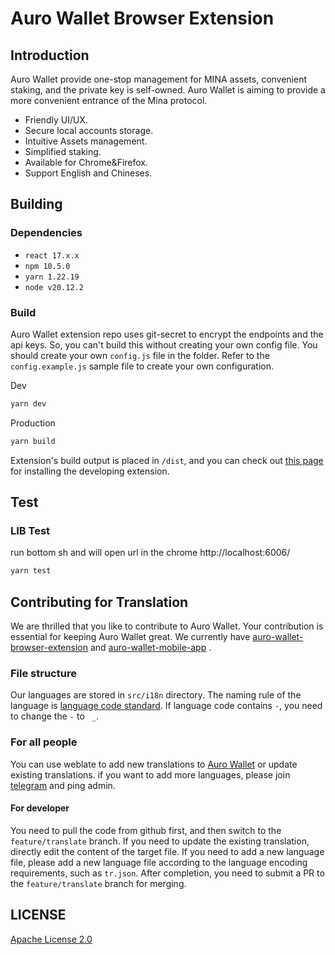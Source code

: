 # Auro Wallet Browser Extension

## Introduction

Auro Wallet provide one-stop management for MINA assets, convenient staking, and the private key is self-owned. Auro Wallet is aiming to provide a more convenient entrance of the Mina protocol.

- Friendly UI/UX.
- Secure local accounts storage.
- Intuitive Assets management.
- Simplified staking.
- Available for Chrome&Firefox.
- Support English and Chineses.

<!-- ## Architecture
[![Architecture Diagram](./docs/auro-extension-wallet.png)][1] -->

## Building

### Dependencies

- `react 17.x.x` 
- `npm 10.5.0` 
- `yarn 1.22.19`
- `node v20.12.2`

### Build
Auro Wallet extension repo uses git-secret to encrypt the endpoints and the api keys. So, you can't build this without creating your own config file. You should create your own `config.js` file in the folder. Refer to the `config.example.js` sample file to create your own configuration.

Dev
```sh
yarn dev
```

Production
```sh
yarn build
``` 

Extension's build output is placed in `/dist`, and you can check out [this page](https://developer.chrome.com/extensions/getstarted) for installing the developing extension.  

## Test

### LIB Test

run bottom sh and will open url in the chrome http://localhost:6006/

```sh
yarn test
``` 

## Contributing for Translation
We are thrilled that you like to contribute to Auro Wallet. Your contribution is essential for keeping Auro Wallet great. We currently have [auro-wallet-browser-extension](https://github.com/aurowallet/auro-wallet-browser-extension) and [auro-wallet-mobile-app](https://github.com/aurowallet/auro-wallet-mobile-app) .

### File structure
Our languages are stored in `src/i18n` directory. The naming rule of the language is [language code standard](https://developers.google.com/admin-sdk/directory/v1/languages). If language code contains `-`, you need to change the `-` to ` _`.

### For all people
You can use weblate to add new translations to [Auro Wallet](https://hosted.weblate.org/projects/aurowallet) or update existing translations. if you want to add more languages, please join [telegram](https://t.me/aurowallet) and ping admin.

#### For developer
You need to pull the code from github first, and then switch to the `feature/translate` branch. If you need to update the existing translation, directly edit the content of the target file. If you need to add a new language file, please add a new language file according to the language encoding requirements, such as `tr.json`. After completion, you need to submit a PR to the `feature/translate` branch for merging.

## LICENSE

[Apache License 2.0](LICENSE)

[1]:https://www.nomnoml.com/#view/%5B<actor>user%5D%0A%0A%5BAuro-ui%7C%0A%20%20%20%5Btools%7C%0A%20%20%20%20%20react%0A%20%20%20%20%20redux%0A%20%20%20%20%20thunk%0A%20%20%20%5D%0A%20%20%20%5Bcomponents%7C%0A%20%20%20%20%20app%0A%20%20%20%20%20account-info%0A%20%20%20%20%20accounts-manage%0A%20%20%20%20%20send-page%0A%20%20%20%20%20stake-page%0A%20%20%20%20%20setting-page%0A%20%20%20%20%20locked-page%0A%20%20%20%20%20...%0A%20%20%20%5D%0A%20%20%20%5Breducers%7C%0A%20%20%20%20%20app%0A%20%20%20%20%20account%0A%20%20%20%20%20entry-route%0A%20%20%20%20%20cache%0A%20%20%20%20%20...%0A%20%20%20%5D%0A%20%20%20%5Bactions%7C%0A%20%20%20%20%20update-account%0A%20%20%20%20%20update-route%0A%20%20%20%20%20...%0A%20%20%20%5D%0A%20%20%20%5Bcomponents%5D%3A->%5Bactions%5D%0A%20%20%20%5Bactions%5D%3A->%5Breducers%5D%0A%20%20%20%5Breducers%5D%3A->%5Bcomponents%5D%0A%5D%0A%5Buser%5D<->%5BAuro-ui%5D%0A%0A%0A%5BAuro-background%7C%0A%20%20%0A%20%20%5Bid%20store%5D%0A%20%20%0A%20%20%5Bconfig%20manager%7C%0A%20%20%20%20%5Bservice-data%20config%5D%0A%20%20%20%20%5Bencrypted%20keys%5D%0A%20%20%20%20%5Baccount%20list%5D%0A%20%20%5D%0A%20%20%0A%20%20%5Bid%20store%5D<->%5Bconfig%20manager%5D%0A%5D%0A%0A%5Bservice-data%20%7C%0A%20%20%5Bmina-graphql%20%7C%0A%20%20%20%20balance%0A%20%20%20%20send-tx%0A%20%20%20%20pending-tx%0A%20%20%20%20tx-status%0A%20%20%20%20stake-info%0A%20%20%20%20block-info%0A%20%20%5D%0A%20%20%5Bmina-indexer%20%7C%0A%20%20%20%20validator-Detail%0A%20%20%20%20validator-list%0A%20%20%20%20fee-recommend%0A%20%20%20%20about-info%0A%20%20%20%20result-tx%0A%20%20%5D%0A%5D%0A%0A%5BAuro-background%5D<->%5BAuro-ui%5D%0A%5BAuro-background%5D<->%5Bservice-data%5D%0A
